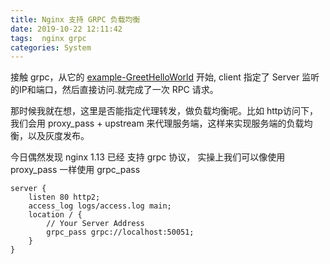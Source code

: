 ```yaml
---
title: Nginx 支持 GRPC 负载均衡
date: 2019-10-22 12:11:42
tags:  nginx grpc
categories: System
---
```


接触 grpc，从它的 [example-GreetHelloWorld](https://github.com/grpc/grpc-go/tree/master/examples/helloworld) 开始, client 指定了 Server 监听的IP和端口，然后直接访问.就完成了一次 RPC 请求。

那时候我就在想，这里是否能指定代理转发，做负载均衡呢。比如 http访问下，我们会用 proxy_pass + upstream 来代理服务端，这样来实现服务端的负载均衡，以及灰度发布。

今日偶然发现 nginx 1.13 已经 支持 grpc 协议， 实操上我们可以像使用 proxy_pass 一样使用 grpc_pass 

```shell
server {
    listen 80 http2;
    access_log logs/access.log main;
    location / {
        // Your Server Address
        grpc_pass grpc://localhost:50051;
    }
}
```
